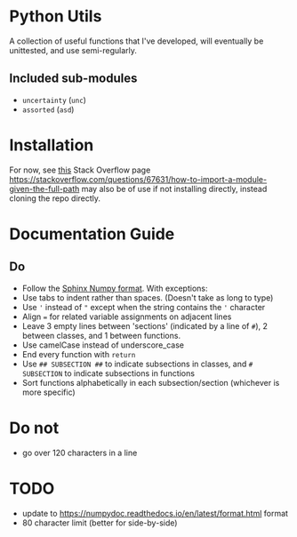# Python Utils
A collection of useful functions that I've developed, will eventually be unittested, and use semi-regularly.

## Included sub-modules
- `uncertainty` (`unc`)
- `assorted`    (`asd`)


# Installation
For now, see [this](https://stackoverflow.com/questions/16584552/how-to-state-in-requirements-txt-a-direct-github-source) Stack Overflow page
https://stackoverflow.com/questions/67631/how-to-import-a-module-given-the-full-path may also be of use if not installing directly, instead cloning the repo directly.

# Documentation Guide
## Do
- Follow the [Sphinx Numpy format](https://sphinxcontrib-napoleon.readthedocs.io/en/latest/example_numpy.html#example-numpy). With exceptions:
- Use tabs to indent rather than spaces. (Doesn't take as long to type)
- Use `'` instead of `"` except when the string contains the `'` character
- Align `=` for related variable assignments on adjacent lines
- Leave 3 empty lines between 'sections' (indicated by a line of `#`), 2 between classes, and 1 between functions.
- Use camelCase instead of underscore_case
- End every function with `return`
- Use `## SUBSECTION ##` to indicate subsections in classes, and `# SUBSECTION` to indicate subsections in functions
- Sort functions alphabetically in each subsection/section (whichever is more specific)

# Do not
- go over 120 characters in a line


# TODO
- update to https://numpydoc.readthedocs.io/en/latest/format.html format
- 80 character limit (better for side-by-side)